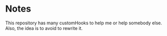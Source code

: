 # Notes

This repository has many customHooks to help me or help somebody else. Also, the idea is to avoid to rewrite it.